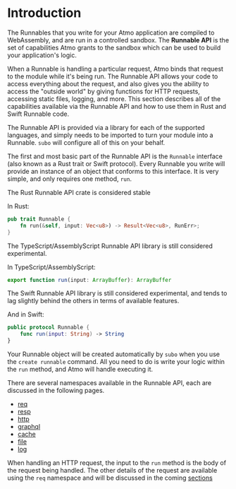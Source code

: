 # Introduction

The Runnables that you write for your Atmo application are compiled to 
WebAssembly, and are run in a controlled sandbox. The **Runnable API** 
is the set of capabilities Atmo grants to the sandbox which can be used 
to build your application's logic.

When a Runnable is handling a particular request, Atmo binds that request 
to the module while it's being run. The Runnable API allows your code to 
access everything about the request, and also gives you the ability to 
access the "outside world" by giving functions for HTTP requests, 
accessing static files, logging, and more. This section describes all of 
the capabilities available via the Runnable API and how to use them in 
Rust and Swift Runnable code.

The Runnable API is provided via a library for each of the supported languages, 
and simply needs to be imported to turn your module into a Runnable. 
`subo` will configure all of this on your behalf.

The first and most basic part of the Runnable API is the `Runnable` interface 
(also known as a Rust trait or Swift protocol). Every Runnable you write will 
provide an instance of an object that conforms to this interface. 
It is very simple, and only requires one method, `run`.

The Rust Runnable API crate is considered stable

In Rust:

```rust
pub trait Runnable {
    fn run(&self, input: Vec<u8>) -> Result<Vec<u8>, RunErr>;
}
```

The TypeScript/AssemblyScript Runnable API library is still considered experimental.

In TypeScript/AssemblyScript:

```typescript
export function run(input: ArrayBuffer): ArrayBuffer
```


The Swift Runnable API library is still considered experimental, and tends to lag 
slightly behind the others in terms of available features.

And in Swift:

```swift
public protocol Runnable {
    func run(input: String) -> String
}
```

Your Runnable object will be created automatically by `subo` when you use the 
`create runnable` command. All you need to do is write your logic within the `run` 
method, and Atmo will handle executing it.

There are several namespaces available in the Runnable API, each are discussed in 
the following pages.

* [req](request.md)
* [resp](response.md)
* [http](http.md)
* [graphql](graphql-requests.md)
* [cache](cache.md)
* [file](file.md)
* [log](https://github.com/suborbital/atmo/tree/215d8b0db4673915847a5fd25d4d5c84b8d89186/docs/runnable-api/log.md)

When handling an HTTP request, the input to the `run` method is the body of the 
request being handled. The other details of the request are available using the 
`req` namespace and will be discussed in the coming [sections](request)

